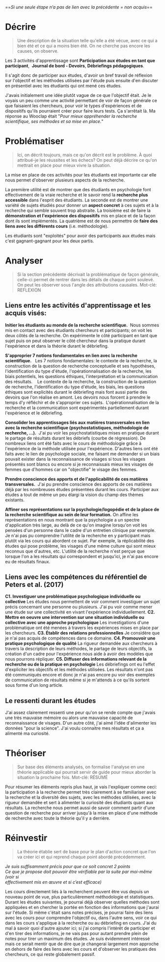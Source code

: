 
==*Si une seule étape n’a pas de lien avec la  précédente = non acquis*==
# Décrire
> Une description de la situation telle qu'elle a été vécue, avec ce qui a bien été et ce qui a moins bien été. On ne cherche pas encore les causes, on observe.

Les 3 activités d'apprentissage sont **Participation aux études en tant que participant**,  **Journal de bord - Devoirs**, **Débriefings pédagogiques**.

Il s'agit donc de participer aux études, d'avoir un bref travail de réflexion sur l'objectif et les méthodes utilisées par l'étude puis ensuite d'en discuter en présentiel avec les étudiants qui ont mené ces études.

J'avais initialement une idée plutôt vague de ce que l'objectif était. Je le voyais un peu comme une activité permettant de voir de façon générale ce que faisaient les chercheurs, pour voir le types d'expériences et de dispositifs qu'ils pourraient créer pour faire leurs tests. Ça s'arrêtait là. 
Ma réponse au Wooclap était "*Pour mieux appréhender la recherche scientifique, ses méthodes et sa mise en place.*"


# Problématiser
> Ici, on décrit toujours, mais ce qu'on décrit est le problème. À quoi attribué-je les réussites et les échecs? On peut déjà décrire ce qu'on mettrait en place pour mieux vivre la situation.

La mise en place de ces activités pour les étudiants est importante car elle nous permet d'observer plusieurs aspects de la recherche. 

La première utilité est de montrer que des étudiants en psychologie font effectivement de la vraie recherche et le savoir rend la **recherche plus accessible** dans l'esprit des étudiants.
La seconde est de montrer une variété de sujets étudiés pour donner un **aspect concret** à ces sujets et à la recherche qui semble souvent trop abstraite.
La troisième est de faire la **démonstration et l'expérience des dispositifs** mis en place et de la façon dont ils sont implémentés.
La quatrième est de nous permettre de **faire des liens avec les différents cours** (i.e. méthodologie).

Les étudiants sont "exploités" pour avoir des participants aux études mais c'est gagnant-gagnant pour les deux partis. 


# Analyser
> Si la section précédente décrivait la problématique de façon générale, celle-ci permet de rentrer dans les détails de chaque point soulevé. On peut les observer sous l'angle des attributions causales. Mot-clé: REFLEXION

## Liens entre les activités d'apprentissage et les acquis visés:

**Initier les étudiants au monde de la recherche scientifique.** 
	Nous sommes mis en contact avec des étudiants chercheurs et participants; on voit les deux côtés de la recherche. On expérimente le côté participant en tant que sujet puis on peut observer le côté chercheur dans la pratique durant l'expérience et dans la théorie durant le débriefing.

**S'approprier 7 notions fondamentales en lien avec la recherche scientifique.** 
	 Les 7 notions fondamentales: le contexte de la recherche, la construction de la question de recherche conceptuelle et ses hypothèses, l'identification du type d'étude, l'opérationnalisation de la recherche, les biais potentiels, les questions éthiques, l'interprétation et la communication des résultats.
	 ${}$
	 Le contexte de la recherche, la construction de la question de recherche, l'identification du type d'étude, les biais, les questions éthiques sont explicités durant le débriefing mais font aussi partie des devoirs que l'on réalise en amont. Les devoirs nous forcent à prendre le temps d'y réfléchir et de s'approprier ces sujets.
	 L'opérationnalisation de la recherche et la communication sont expérimentés partiellement durant l'expérience et le débriefing. 

**Consolider les apprentissages liés aux matières transversales en lien avec la recherche scientifique (psychostatistiques, méthodologie de recherche, ...).** 
	J'ai pu voir les psychostatistiques mises en pratique durant le partage de résultats durant les débriefs (courbe de régression). De nombreux liens ont été faits avec le cours de méthodologie grâce à l'expérience de la méthode utilisée pour l'expérience. D'autres liens ont été faits avec le lien de psychologie sociale, me faisant me demander si un biais pouvait exister dans la reconnaissance de visages si tous les visages présentés sont blancs ou encore si je reconnaissais mieux les visages de femmes que d'hommes car on "objectifie" le visage des femmes.

**Prendre conscience des apports et de l'applicabilité de ces matières transversales.** 
	J'ai pu prendre conscience des apports de ces matières déjà par les nombreuses études présentées durant les cours. Participer aux études a tout de même un peu élargi la vision du champ des thèmes existants.

**Affiner ses représentations sur la psychologie/logopédie et de la place de la recherche scientifique au sein de leur formation.**
	On affine les représentations en nous montrant que la psychologie a un spectre d'application très large, au delà de ce qu'on imagine lorsqu'on voit les pensées d'un personne dans le cadre d'un entretien clinique par exemple. Je n'ai pas pu comprendre l'utilité de la recherche en y participant mais plutôt via les cours qui abordent ce sujet.
	Par exemple, la réplicabilité des études qui pose problème, les visages d'une même culture qui sont mieux reconnus que d'autres, etc. 
	L'utilité de la recherche n'est perçue que lorsque l'on a les résultats qui correspondent et jusqu'ici, je n'ai pas encore eu de résultats finaux.

## Liens avec les compétences du référentiel de Peters et al. (2017)

**C1. Investiguer une problématique psychologique individuelle ou collective**
	Les études nous permettent de voir comment investiguer un sujet précis concernant une personne ou plusieurs. J'ai pu voir comme mener une étude sur une collectivité en vivant l'expérience individuellement.
**C2. Mettre en oeuvre une intervention sur une situation individuelle ou collective avec une approche psychologique**
	Les investigations d'une problématique ont été menées à travers les expériences mises en place par les chercheurs.
**C3. Établir des relations professionnelles**
	Je considère que je n'ai pas acquis de compétences dans ce domaine.
**C4. Promouvoir une pratique psychologique de qualité**
	La rigueur demandée aux chercheurs à travers la description de leurs méthodes, le partage de leurs objectifs, la création d'un cadre pour l'expérience nous aide à avoir des modèles que nous pourrons répliquer.
**C5. Diffuser des informations relevant de la recherche ou de la pratique en psychologie**
	Les débriefings ont eu l'effet d'expliciter les objectifs et les méthodes utilisées. Les résultats n'ont pas été communiqués encore et donc je n'ai pas encore pu voir des exemples de communication de résultats même si je m'attends à ce qu'ils sortent sous forme d'un long article.

## Le ressenti durant les études
J'ai assez clairement ressenti une peur qu'on se rende compte que j'avais une très mauvaise mémoire ou alors une mauvaise capacité de reconnaissance de visages.
D'un autre côté, j'ai aimé l'idée d'alimenter les données "pour la science". J'ai voulu connaitre mes résultats et ça a alimenté ma curiosité.

# Théoriser
>Sur base des éléments analysés, on formalise l'analyse en une théorie applicable qui pourrait servir de guide pour mieux aborder la situation la prochaine fois. Mot-clé: RÉSUMÉ

Pour résumer les éléments repris plus haut, je vais l'expliquer comme ceci: la participation à la recherche permet très clairement à se familiariser avec la recherche et la diversité des sujets, avec les méthodes utilisées, avec la rigueur demandée et sert à alimenter la curiosité des étudiants quant aux résultats. La recherche nous permet aussi de savoir comment partir d'une question de recherche pour arriver jusqu'à la mise en place d'une méthode de recherche avec toute la théorie qu'il y a derrière.




# Réinvestir
> La théorie établie sert de base pour le plan d'action concret que l'on va créer ici et qui reprend chaque point abordé précédemment.

*Je suis suffisamment précis pour que ce soit concret 2 points*  
*Ce que je propose doit pouvoir être vérifiable par la suite par moi-même (voir si*  
*effectivement mis en œuvre et si c’est efficace)*

Les cours directement liés à la recherchent peuvent être vus depuis un nouveau point de vue, plus particulièrement méthodologie et statistiques. 
Durant les études suivantes, je pourrai déjà observer quelles méthodes sont appliquées et en chercher la portée en fonction des informations que j'aurai sur l'étude. Si même c'était sans notes précises, je pourrai faire des liens avec les cours pour comprendre l'objectif ou, dans l'autre sens, voir ce qui dans les cours s'applique à la recherche ou au débriefing en cours.
J'ai du mal à savoir quoi d'autre ajouter ici; si j'ai compris l'intérêt de participer et d'en tirer des informations, je ne vais pas pour autant prendre plein de notes pour tirer un maximum des études. Je suis évidemment intéressé mais ce serait mentir que de dire que je changerai largement mon approche en dehors de faire des liens avec les cours et d'observer les pratiques des chercheurs, ce qui reste globalement passif.